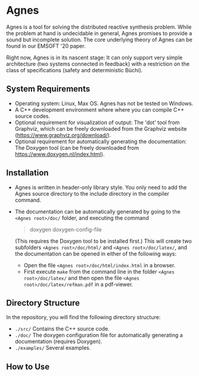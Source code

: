 # Agnes

Agnes is a tool for solving the distributed reactive synthesis problem. While the problem at hand is undecidable in general, Agnes promises to provide a sound but incomplete solution. The core underlying theory of Agnes can be found in our EMSOFT '20 paper.

Right now, Agnes is in its nascent stage: It can only support very simple architecture (two systems connected in feedback) with a restriction on the class of specifications (safety and deterministic Büchi).

## System Requirements

- Operating system: Linux, Max OS. Agnes has not be tested on Windows.
- A C++ development environment where where you can compile C++ source codes.
- Optional requirement for visualization of output: The 'dot' tool from Graphviz, which can be freely downloaded from the Graphviz website (https://www.graphviz.org/download/).
- Optional requirement for automatically generating the documentation: The Doxygen tool (can be freely downloaded from https://www.doxygen.nl/index.html).

## Installation

- Agnes is written in header-only library style. You only need to add the Agnes source directory to the include directory in the compiler command.
- The documentation can be automatically generated by going to the `<Agnes root>/doc/` folder, and executing the command 

    > doxygen doxygen-config-file
  
  (This requires the Doxygen tool to be installed first.) This will create two subfolders `<Agnes root>/doc/html/` and `<Agnes root>/doc/latex/`, and the documentation can be opened in either of the following ways:
  + Open the file `<Agnes root>/doc/html/index.html` in a browser.
  + First execute `make` from the command line in the folder `<Agnes root>/doc/latex/` and then open the file `<Agnes root>/doc/latex/refman.pdf` in a pdf-viewer.

## Directory Structure

In the repository, you will find the following directory structure:

- `./src/` Contains the C++ source code.
- `./doc/` The doxygen configuration file for automatically generating a documentation (requires Doxygen).
- `./examples/` Several examples.

## How to Use

